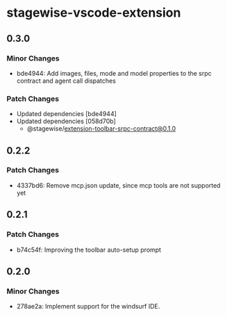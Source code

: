 # stagewise-vscode-extension

## 0.3.0

### Minor Changes

- bde4944: Add images, files, mode and model properties to the srpc contract and agent call dispatches

### Patch Changes

- Updated dependencies [bde4944]
- Updated dependencies [058d70b]
  - @stagewise/extension-toolbar-srpc-contract@0.1.0

## 0.2.2

### Patch Changes

- 4337bd6: Remove mcp.json update, since mcp tools are not supported yet

## 0.2.1

### Patch Changes

- b74c54f: Improving the toolbar auto-setup prompt

## 0.2.0

### Minor Changes

- 278ae2a: Implement support for the windsurf IDE.

